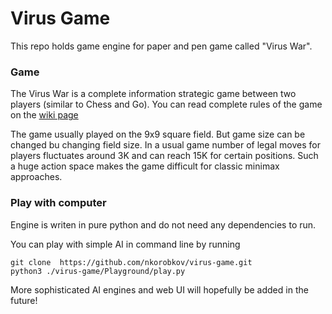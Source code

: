 # Virus Game 

This repo holds game engine for paper and pen game called "Virus War".   

### Game

The Virus War is a complete information strategic game between two players (similar to Chess and Go).
You can read complete rules of the game on the [wiki page](https://github.com/nkorobkov/virus-game/wiki/Rules)

The game usually played on the 9x9 square field. But game size can be changed bu changing field size. 
In a usual game number of legal moves for players fluctuates around 3K and can reach 15K for certain positions.
Such a huge action space makes the game difficult for classic minimax approaches.  

### Play with computer

Engine is writen in pure python and do not need any dependencies to run.  

You can play  with simple AI in command line by running 
```shell
git clone  https://github.com/nkorobkov/virus-game.git
python3 ./virus-game/Playground/play.py
```

More sophisticated AI engines and web UI will hopefully be added in the future!
